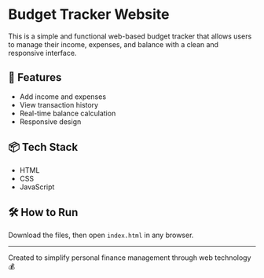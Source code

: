# Budget Tracker Website

This is a simple and functional web-based budget tracker that allows users to manage their income, expenses, and balance with a clean and responsive interface.

## 🔧 Features
- Add income and expenses
- View transaction history
- Real-time balance calculation
- Responsive design

## 📦 Tech Stack
- HTML
- CSS
- JavaScript

## 🛠 How to Run
Download the files, then open `index.html` in any browser.

---

Created to simplify personal finance management through web technology 💰
